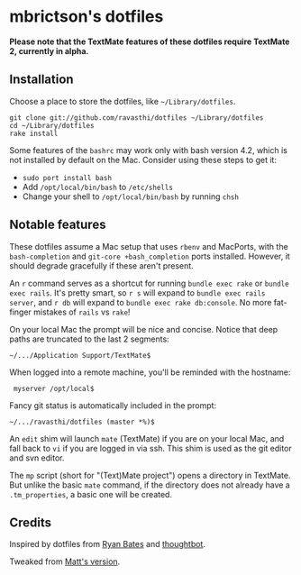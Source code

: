 # mbrictson's dotfiles

**Please note that the TextMate features of these dotfiles require TextMate 2, currently in alpha.**

## Installation

Choose a place to store the dotfiles, like `~/Library/dotfiles`.

```
git clone git://github.com/ravasthi/dotfiles ~/Library/dotfiles
cd ~/Library/dotfiles
rake install
```

Some features of the `bashrc` may work only with bash version 4.2, which is not installed by default on the Mac. Consider using these steps to get it:

* `sudo port install bash`
* Add `/opt/local/bin/bash` to `/etc/shells`
* Change your shell to `/opt/local/bin/bash` by running `chsh`

## Notable features

These dotfiles assume a Mac setup that uses `rbenv` and MacPorts, with the `bash-completion` and `git-core +bash_completion` ports installed. However, it should degrade gracefully if these aren't present.

An `r` command serves as a shortcut for running `bundle exec rake` or `bundle exec rails`. It's pretty smart, so `r s` will expand to `bundle exec rails server`, and `r db` will expand to `bundle exec rake db:console`. No more fat-finger mistakes of `rails` vs `rake`!

On your local Mac the prompt will be nice and concise. Notice that deep paths are truncated to the last 2 segments:

    ~/.../Application Support/TextMate$

When logged into a remote machine, you'll be reminded with the hostname:

     myserver /opt/local$

Fancy git status is automatically included in the prompt:

    ~/.../ravasthi/dotfiles (master *%)$

An `edit` shim will launch `mate` (TextMate) if you are on your local Mac, and fall back to `vi` if you are logged in via ssh. This shim is used as the git editor and svn editor.

The `mp` script (short for "(Text)Mate project") opens a directory in TextMate. But unlike the basic `mate` command, if the directory does not already have a `.tm_properties`, a basic one will be created.

## Credits

Inspired by dotfiles from [Ryan Bates](https://github.com/ryanb/dotfiles) and [thoughtbot](http://github.com/thoughtbot/dotfiles).

Tweaked from [Matt's version](https://github.com/mbrictson/dotfiles).